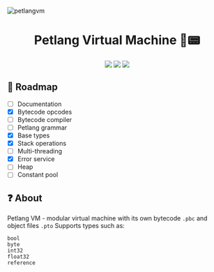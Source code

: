 ![petlangvm](https://github.com/ytkaskd/petlang_vm/assets/95956785/c5672156-2655-479b-9fda-43f31b5239a1)

<!-- Name -->
<h1 align="center">
  Petlang Virtual Machine 🐶📟
</h1>

<div align="center">
  <img src="https://forthebadge.com/images/badges/made-with-go.svg" />
  <img src="https://forthebadge.com/images/badges/approved-by-my-mom.svg" />
  <img src="https://forthebadge.com/images/badges/code-sucks-it-works.svg" />
</div>

## 🧬 Roadmap

- [ ] Documentation
- [x] Bytecode opcodes
- [ ] Bytecode compiler
- [ ] Petlang grammar
- [x] Base types
- [x] Stack operations
- [ ] Multi-threading
- [x] Error service
- [ ] Heap
- [ ] Constant pool

## ❓ About
Petlang VM - modular virtual machine with its own bytecode `.pbc` and object files `.pto`
Supports types such as: 
```
bool
byte
int32
float32
reference
```
      
